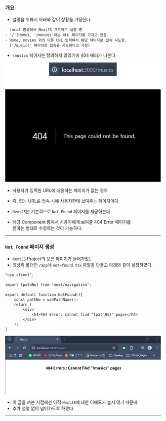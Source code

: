 
### 개요

- 설명을 위해서 아래와 같이 상황을 가정한다.

``` plainText
- Local 환경에서 NextJS 프로젝트 실행 중
- '/'(Home), '/movies'라는 하위 페이지를 가지고 있음.
- Home, movies 외의 다른 URL 입력해서 해당 페이지로 접속 시도함.
  ('/musics' 페이지로 접속을 시도한다고 가정)
```

- `/musics` 페이지는 정의하지 않았기에 404 에러가 나온다.

<img src="refImgs/not_found_pages.png"/>

- 사용자가 입력한 URL에 대응하는 페이지가 없는 경우
- 즉, 없는 URL로 접속 시에 사용자한테 보여주는 페이지이다.

- `NextJS`는 기본적으로 `Not Found` 페이지를 제공하는데
- 해당 Component 통해서 사용자에게 보여줄 404 Error 페이지를 <br/>
	원하는 형태로 수정하는 것이 가능하다.

---

### `Not Found` 페이지 생성

- `NextJS` Project의 모든 페이지가 들어가있는
- 최상위 폴더인 `/app`에 `not-found.tsx` 파일을 만들고 아래와 같이 설정하였다.

``` tsx
"use client";

import {pathNm} from "next/navigation";

export default function NotFound(){
	const pathNm = usePathName();
	return (
		<div>
			<h4>404 Error: cannot find "{pathNm}" pages</h4>
		</div>
	);
}
```

<img src="refImgs/not_found_page_sample.png"/>

- 이 글을 쓰는 시점에선 아직 `NextJS`에 대한 이해도가 높지 않기 때문에
- 추가 설명 없이 넘어가도록 하겠다.

---